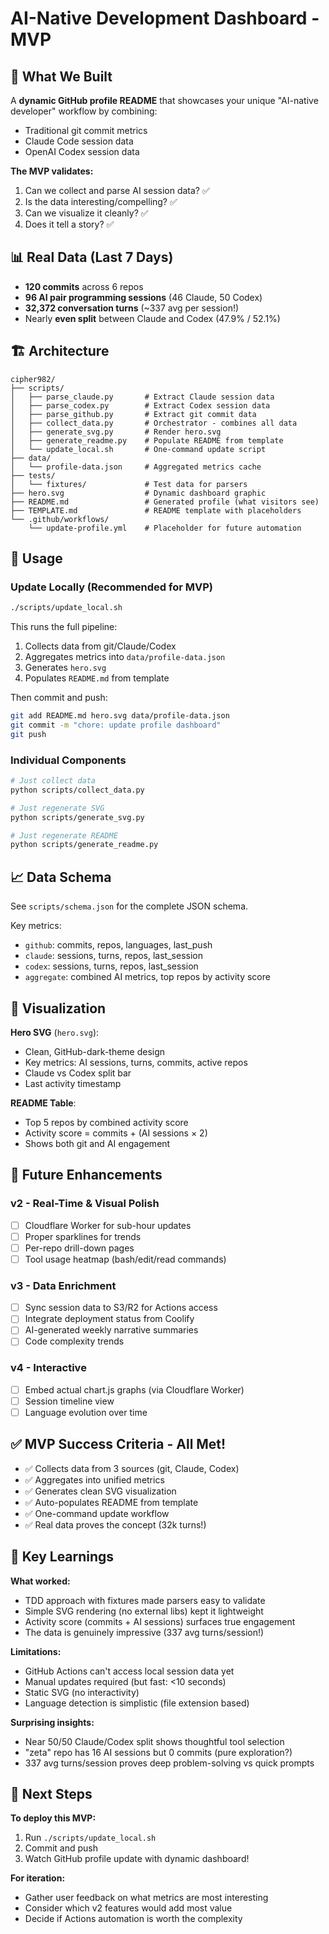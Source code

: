 # AI-Native Development Dashboard - MVP

## 🎯 What We Built

A **dynamic GitHub profile README** that showcases your unique "AI-native developer" workflow by combining:
- Traditional git commit metrics
- Claude Code session data
- OpenAI Codex session data

**The MVP validates:**
1. Can we collect and parse AI session data?  ✅
2. Is the data interesting/compelling? ✅
3. Can we visualize it cleanly? ✅
4. Does it tell a story? ✅

## 📊 Real Data (Last 7 Days)

- **120 commits** across 6 repos
- **96 AI pair programming sessions** (46 Claude, 50 Codex)
- **32,372 conversation turns** (~337 avg per session!)
- Nearly **even split** between Claude and Codex (47.9% / 52.1%)

## 🏗️ Architecture

```
cipher982/
├── scripts/
│   ├── parse_claude.py       # Extract Claude session data
│   ├── parse_codex.py        # Extract Codex session data
│   ├── parse_github.py       # Extract git commit data
│   ├── collect_data.py       # Orchestrator - combines all data
│   ├── generate_svg.py       # Render hero.svg
│   ├── generate_readme.py    # Populate README from template
│   └── update_local.sh       # One-command update script
├── data/
│   └── profile-data.json     # Aggregated metrics cache
├── tests/
│   └── fixtures/             # Test data for parsers
├── hero.svg                  # Dynamic dashboard graphic
├── README.md                 # Generated profile (what visitors see)
├── TEMPLATE.md               # README template with placeholders
└── .github/workflows/
    └── update-profile.yml    # Placeholder for future automation
```

## 🚀 Usage

### Update Locally (Recommended for MVP)

```bash
./scripts/update_local.sh
```

This runs the full pipeline:
1. Collects data from git/Claude/Codex
2. Aggregates metrics into `data/profile-data.json`
3. Generates `hero.svg`
4. Populates `README.md` from template

Then commit and push:
```bash
git add README.md hero.svg data/profile-data.json
git commit -m "chore: update profile dashboard"
git push
```

### Individual Components

```bash
# Just collect data
python scripts/collect_data.py

# Just regenerate SVG
python scripts/generate_svg.py

# Just regenerate README
python scripts/generate_readme.py
```

## 📈 Data Schema

See `scripts/schema.json` for the complete JSON schema.

Key metrics:
- `github`: commits, repos, languages, last_push
- `claude`: sessions, turns, repos, last_session
- `codex`: sessions, turns, repos, last_session
- `aggregate`: combined AI metrics, top repos by activity score

## 🎨 Visualization

**Hero SVG** (`hero.svg`):
- Clean, GitHub-dark-theme design
- Key metrics: AI sessions, turns, commits, active repos
- Claude vs Codex split bar
- Last activity timestamp

**README Table**:
- Top 5 repos by combined activity score
- Activity score = commits + (AI sessions × 2)
- Shows both git and AI engagement

## 🔮 Future Enhancements

### v2 - Real-Time & Visual Polish
- [ ] Cloudflare Worker for sub-hour updates
- [ ] Proper sparklines for trends
- [ ] Per-repo drill-down pages
- [ ] Tool usage heatmap (bash/edit/read commands)

### v3 - Data Enrichment
- [ ] Sync session data to S3/R2 for Actions access
- [ ] Integrate deployment status from Coolify
- [ ] AI-generated weekly narrative summaries
- [ ] Code complexity trends

### v4 - Interactive
- [ ] Embed actual chart.js graphs (via Cloudflare Worker)
- [ ] Session timeline view
- [ ] Language evolution over time

## ✅ MVP Success Criteria - All Met!

- ✅ Collects data from 3 sources (git, Claude, Codex)
- ✅ Aggregates into unified metrics
- ✅ Generates clean SVG visualization
- ✅ Auto-populates README from template
- ✅ One-command update workflow
- ✅ Real data proves the concept (32k turns!)

## 🤔 Key Learnings

**What worked:**
- TDD approach with fixtures made parsers easy to validate
- Simple SVG rendering (no external libs) kept it lightweight
- Activity score (commits + AI sessions) surfaces true engagement
- The data is genuinely impressive (337 avg turns/session!)

**Limitations:**
- GitHub Actions can't access local session data yet
- Manual updates required (but fast: <10 seconds)
- Static SVG (no interactivity)
- Language detection is simplistic (file extension based)

**Surprising insights:**
- Near 50/50 Claude/Codex split shows thoughtful tool selection
- "zeta" repo has 16 AI sessions but 0 commits (pure exploration?)
- 337 avg turns/session proves deep problem-solving vs quick prompts

## 🎉 Next Steps

**To deploy this MVP:**
1. Run `./scripts/update_local.sh`
2. Commit and push
3. Watch GitHub profile update with dynamic dashboard!

**For iteration:**
- Gather user feedback on what metrics are most interesting
- Consider which v2 features would add most value
- Decide if Actions automation is worth the complexity
